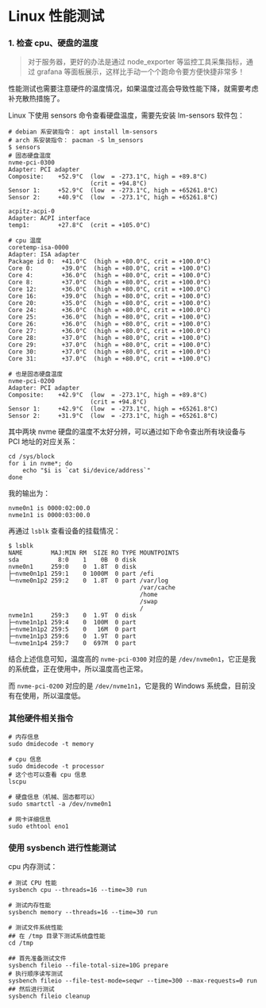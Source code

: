 # Linux 性能测试

### 1. 检查 cpu、硬盘的温度

>对于服务器，更好的办法是通过 node_exporter 等监控工具采集指标，通过 grafana 等面板展示，这样比手动一个个跑命令要方便快捷非常多！

性能测试也需要注意硬件的温度情况，如果温度过高会导致性能下降，就需要考虑补充散热措施了。

Linux 下使用 sensors 命令查看硬盘温度，需要先安装 lm-sensors 软件包：

```shell
# debian 系安装指令： apt install lm-sensors
# arch 系安装指令： pacman -S lm_sensors
$ sensors
# 固态硬盘温度
nvme-pci-0300
Adapter: PCI adapter
Composite:    +52.9°C  (low  = -273.1°C, high = +89.8°C)
                       (crit = +94.8°C)
Sensor 1:     +52.9°C  (low  = -273.1°C, high = +65261.8°C)
Sensor 2:     +40.9°C  (low  = -273.1°C, high = +65261.8°C)

acpitz-acpi-0
Adapter: ACPI interface
temp1:        +27.8°C  (crit = +105.0°C)

# cpu 温度
coretemp-isa-0000
Adapter: ISA adapter
Package id 0:  +41.0°C  (high = +80.0°C, crit = +100.0°C)
Core 0:        +39.0°C  (high = +80.0°C, crit = +100.0°C)
Core 4:        +36.0°C  (high = +80.0°C, crit = +100.0°C)
Core 8:        +37.0°C  (high = +80.0°C, crit = +100.0°C)
Core 12:       +36.0°C  (high = +80.0°C, crit = +100.0°C)
Core 16:       +39.0°C  (high = +80.0°C, crit = +100.0°C)
Core 20:       +35.0°C  (high = +80.0°C, crit = +100.0°C)
Core 24:       +36.0°C  (high = +80.0°C, crit = +100.0°C)
Core 25:       +36.0°C  (high = +80.0°C, crit = +100.0°C)
Core 26:       +36.0°C  (high = +80.0°C, crit = +100.0°C)
Core 27:       +36.0°C  (high = +80.0°C, crit = +100.0°C)
Core 28:       +37.0°C  (high = +80.0°C, crit = +100.0°C)
Core 29:       +37.0°C  (high = +80.0°C, crit = +100.0°C)
Core 30:       +37.0°C  (high = +80.0°C, crit = +100.0°C)
Core 31:       +37.0°C  (high = +80.0°C, crit = +100.0°C)

# 也是固态硬盘温度
nvme-pci-0200
Adapter: PCI adapter
Composite:    +42.9°C  (low  = -273.1°C, high = +89.8°C)
                       (crit = +94.8°C)
Sensor 1:     +42.9°C  (low  = -273.1°C, high = +65261.8°C)
Sensor 2:     +31.9°C  (low  = -273.1°C, high = +65261.8°C)
```

其中两块 nvme 硬盘的温度不太好分辨，可以通过如下命令查出所有块设备与 PCI 地址的对应关系：

```shell
cd /sys/block
for i in nvme*; do
    echo "$i is `cat $i/device/address`"
done
```

我的输出为：

```
nvme0n1 is 0000:02:00.0
nvme1n1 is 0000:03:00.0
```

再通过 `lsblk` 查看设备的挂载情况：

```
$ lsblk
NAME        MAJ:MIN RM  SIZE RO TYPE MOUNTPOINTS
sda           8:0    1    0B  0 disk 
nvme0n1     259:0    0  1.8T  0 disk 
├─nvme0n1p1 259:1    0 1000M  0 part /efi
└─nvme0n1p2 259:2    0  1.8T  0 part /var/log
                                     /var/cache
                                     /home
                                     /swap
                                     /
nvme1n1     259:3    0  1.9T  0 disk 
├─nvme1n1p1 259:4    0  100M  0 part 
├─nvme1n1p2 259:5    0   16M  0 part 
├─nvme1n1p3 259:6    0  1.9T  0 part 
└─nvme1n1p4 259:7    0  697M  0 part 
```

结合上述信息可知，温度高的 `nvme-pci-0300` 对应的是 `/dev/nvme0n1`，它正是我的系统盘，正在使用中，所以温度高也正常。

而 `nvme-pci-0200` 对应的是 `/dev/nvme1n1`，它是我的 Windows 系统盘，目前没有在使用，所以温度低。

### 其他硬件相关指令

```shell
# 内存信息
sudo dmidecode -t memory

# cpu 信息
sudo dmidecode -t processor
# 这个也可以查看 cpu 信息
lscpu

# 硬盘信息（机械、固态都可以）
sudo smartctl -a /dev/nvme0n1

# 网卡详细信息
sudo ethtool eno1
```

### 使用 sysbench 进行性能测试

cpu 内存测试：

```shell
# 测试 CPU 性能
sysbench cpu --threads=16 --time=30 run

# 测试内存性能
sysbench memory --threads=16 --time=30 run

# 测试文件系统性能
## 在 /tmp 目录下测试系统盘性能
cd /tmp

## 首先准备测试文件
sysbench fileio --file-total-size=10G prepare
# 执行顺序读写测试
sysbench fileio --file-test-mode=seqwr --time=300 --max-requests=0 run
## 然后进行测试
sysbench fileio cleanup
```